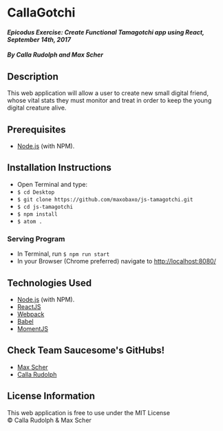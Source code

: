 # CallaGotchi

#### _Epicodus Exercise: Create Functional Tamagotchi app using React, September 14th, 2017_
**_By Calla Rudolph and Max Scher_**

## Description
This web application will allow a user to create new small digital friend, whose vital stats they must monitor and treat in order to keep the young digital creature alive.

## Prerequisites
* [Node.js](https://nodejs.org/) (with NPM).

## Installation Instructions
* Open Terminal and type:
* `$ cd Desktop`
* `$ git clone https://github.com/maxobaxo/js-tamagotchi.git`
* `$ cd js-tamagotchi`
* `$ npm install`
* `$ atom .`


### Serving Program
* In Terminal, run `$ npm run start`
* In your Browser (Chrome preferred) navigate to [http://localhost:8080/](http://localhost:8080/)


## Technologies Used
* [Node.js](https://nodejs.org/) (with NPM).
* [ReactJS](https://facebook.github.io/react/)
* [Webpack](https://webpack.js.org/)
* [Babel](https://babeljs.io/)
* [MomentJS](https://momentjs.com/)


## Check Team Saucesome's GitHubs!
* [Max Scher](https://github.com/maxobaxo)
* [Calla Rudolph](https://github.com/CallaRudolph)

## License Information
This web application is free to use under the MIT License  
&copy; Calla Rudolph & Max Scher

